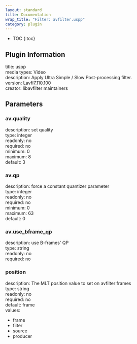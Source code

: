 ```yaml
---
layout: standard
title: Documentation
wrap_title: "Filter: avfilter.uspp"
category: plugin
---
```

* TOC
{:toc}

## Plugin Information

title: uspp  
media types:
Video  
description: Apply Ultra Simple / Slow Post-processing filter.  
version: Lavfi7.110.100  
creator: libavfilter maintainers  

## Parameters

### av.quality

  
description:
set quality  
type: integer  
readonly: no  
required: no  
minimum: 0  
maximum: 8  
default: 3  

### av.qp

  
description:
force a constant quantizer parameter  
type: integer  
readonly: no  
required: no  
minimum: 0  
maximum: 63  
default: 0  

### av.use_bframe_qp

  
description:
use B-frames&#39; QP  
type: string  
readonly: no  
required: no  

### position

  
description:
The MLT position value to set on avfilter frames  
type: string  
readonly: no  
required: no  
default: frame  
values:  

* frame
* filter
* source
* producer

